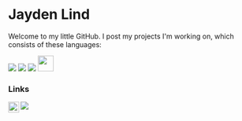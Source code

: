 # Jayden Lind

Welcome to my little GitHub. I post my projects I'm working on, which consists of these languages:

<a href="https://www.docker.com/" title="Docker"><img src="https://raw.githubusercontent.com/hussainweb/hussainweb/main/icons/docker.png" /></a>
<a href="https://www.python.org/" title="Python"><img src="https://raw.githubusercontent.com/hussainweb/hussainweb/main/icons/python.png" /></a>
<a href="https://www.typescriptlang.org/" title="TypeScript"><img src="https://raw.githubusercontent.com/hussainweb/hussainweb/main/icons/typescript.png" /></a>
<a href="https://kubernetes.io/" title="Kubernetes"><img src="https://upload.wikimedia.org/wikipedia/commons/3/39/Kubernetes_logo_without_workmark.svg" width="32" height="32"/></a>

### Links
<a href="https://www.linkedin.com/in/jayden-lind/">
  <img align="left" alt="Jayden's LinkedIN" width="22px" src="https://raw.githubusercontent.com/peterthehan/peterthehan/master/assets/linkedin.svg" />
</a>
<a target="_blank" href="https://jayden-lind.github.io"><img src="https://img.shields.io/badge/-WEB-FF4088?style=for-the-badge&logo=Hugo&logoColor=white"></img></a>	
